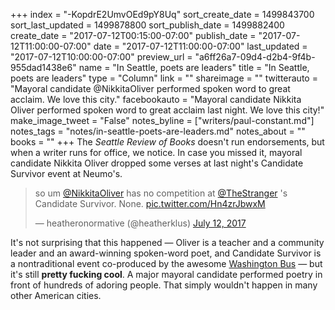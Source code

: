 +++
index = "-KopdrE2UmvOEd9pY8Uq"
sort_create_date = 1499843700
sort_last_updated = 1499878800
sort_publish_date = 1499882400
create_date = "2017-07-12T00:15:00-07:00"
publish_date = "2017-07-12T11:00:00-07:00"
date = "2017-07-12T11:00:00-07:00"
last_updated = "2017-07-12T10:00:00-07:00"
preview_url = "a6ff26a7-09d4-d2b4-9f4b-955dad1438e6"
name = "In Seattle, poets are leaders"
title = "In Seattle, poets are leaders"
type = "Column"
link = ""
shareimage = ""
twitterauto = "Mayoral candidate @NikkitaOliver performed spoken word to great acclaim. We love this city."
facebookauto = "Mayoral candidate Nikkita Oliver performed spoken word to great acclaim last night. We love this city!"
make_image_tweet = "False"
notes_byline = ["writers/paul-constant.md"]
notes_tags = "notes/in-seattle-poets-are-leaders.md"
notes_about = ""
books = ""
+++
The *Seattle Review of Books* doesn't run endorsements, but when a writer runs for office, we notice. In case you missed it, mayoral candidate Nikkita Oliver dropped some verses at last night's Candidate Survivor event at Neumo's.

<blockquote class="twitter-tweet" data-lang="en"><p lang="en" dir="ltr">so um <a href="https://twitter.com/NikkitaOliver">@NikkitaOliver</a> has no competition at <a href="https://twitter.com/TheStranger">@TheStranger</a> &#39;s Candidate Survivor. None. <a href="https://t.co/Hn4zrJbwxM">pic.twitter.com/Hn4zrJbwxM</a></p>&mdash; heatheronormative (@heatherklus) <a href="https://twitter.com/heatherklus/status/885003895172456449">July 12, 2017</a></blockquote>

It's not surprising that this happened — Oliver is a teacher and a community leader and an award-winning spoken-word poet, and Candidate Survivor is a nontraditional event co-produced by the awesome [Washington Bus](http://www.washingtonbus.org/) — but it's still **pretty fucking cool**. A major mayoral candidate performed poetry in front of hundreds of adoring people. That simply wouldn't happen in many other American cities. 

